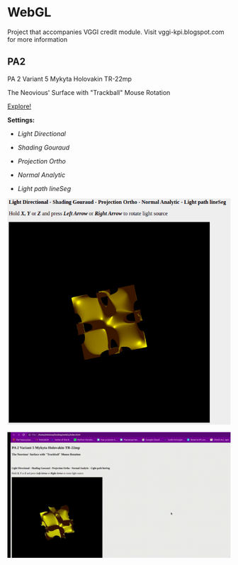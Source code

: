 # WebGL

Project that accompanies VGGI credit module.
Visit vggi-kpi.blogspot.com for more information

## PA2
PA 2 Variant 5 Mykyta Holovakin TR-22mp

The Neovious' Surface with "Trackball" Mouse Rotation

[Explore!](https://mholovakin.github.io/webGL/)

__Settings:__

- _Light Directional_ 

- _Shading Gouraud_ 

- _Projection Ortho_ 

- _Normal Analytic_ 

- _Light path lineSeg_

![image](https://github.com/mholovakin/webGL/blob/PA2/images/photo_2023-01-05_22-48-17.jpg)

![gif](https://github.com/mholovakin/webGL/blob/PA2/images/vggi2.gif)